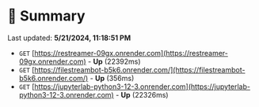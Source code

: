 # 📖 Summary
Last updated: **5/21/2024, 11:18:51 PM**

- `GET` [https://restreamer-09gx.onrender.com](https://restreamer-09gx.onrender.com) - **Up** (22392ms)
- `GET` [https://filestreambot-b5k6.onrender.com/](https://filestreambot-b5k6.onrender.com/) - **Up** (356ms)
- `GET` [https://jupyterlab-python3-12-3.onrender.com](https://jupyterlab-python3-12-3.onrender.com) - **Up** (22326ms)
